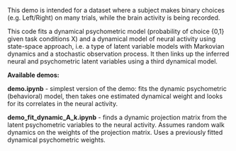 This demo is intended for a dataset where a subject makes binary choices (e.g. Left/Right) on many trials, while the brain activity is being recorded. 

This code fits a dynamical psychometric model (probability of choice {0,1} given task conditions X) and a dynamical model of neural activity using state-space approach, i.e. a type of latent variable models with Markovian dynamics and a stochastic observation process. It then links up the inferred neural and psychometric latent variables using a third dynamical model.

**Available demos:**

**demo.ipynb** - simplest version of the demo: fits the dynamic psychometric (behavioral) model, then takes one estimated dynamical weight and looks for its correlates in the neural activity. 

**demo_fit_dynamic_A_k.ipynb** - finds a dynamic projection matrix from the latent psychometric variables to the neural activity. Assumes random walk dynamics on the weights of the projection matrix. Uses a previously fitted dynamical psychometric weights. 
